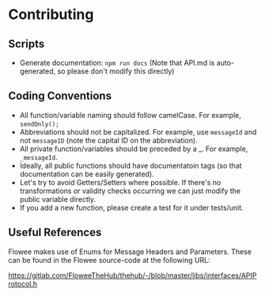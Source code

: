 # Contributing

## Scripts

- Generate documentation: `npm run docs` (Note that API.md is auto-generated, so please don't modify this directly)

## Coding Conventions

- All function/variable naming should follow camelCase. For example, `sendOnly();`
- Abbreviations should not be capitalized. For example, use `messageId` and not `messageID` (note the capital ID on the abbreviation).
- All private function/variables should be preceded by a _. For example, `_messageId`.
- Ideally, all public functions should have documentatoin tags (so that documentation can be easily generated).
- Let's try to avoid Getters/Setters where possible. If there's no transformations or validity checks occurring we can just modify the public variable directly.
- If you add a new function, please create a test for it under tests/unit. 
 
## Useful References

Flowee makes use of Enums for Message Headers and Parameters. These can be found in the Flowee source-code at the following URL:

https://gitlab.com/FloweeTheHub/thehub/-/blob/master/libs/interfaces/APIProtocol.h
